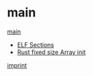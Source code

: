 # main
[main](./SUMMARY.md)

- [ELF Sections](./elf_sections.md)
- [Rust fixed size Array init](./rust_array_init.md)

[imprint](./imprint.md)
